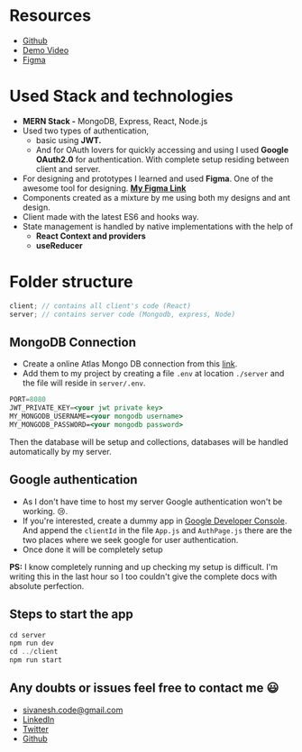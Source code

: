 # Resources

- [Github](https://github.com/Sivanesh-S/task-management)
- [Demo Video](https://youtu.be/TjWgZ-qoaVQ)
- [Figma](https://www.figma.com/file/iAACf3zon5XLdBqBXjK2Bk/Task-Management-Advanced?node-id=3%3A689)

# Used Stack and technologies

- **MERN Stack -** MongoDB, Express, React, Node.js
- Used two types of authentication,
  - basic using **JWT.**
  - And for OAuth lovers for quickly accessing and using I used **Google OAuth2.0** for authentication. With complete setup residing between client and server.
- For designing and prototypes I learned and used **Figma**. One of the awesome tool for designing. **[My Figma Link](https://www.figma.com/file/iAACf3zon5XLdBqBXjK2Bk/Task-Management-Advanced?node-id=3%3A689)**
- Components created as a mixture by me using both my designs and ant design.
- Client made with the latest ES6 and hooks way.
- State management is handled by native implementations with the help of
  - **React Context and providers**
  - **useReducer**

# Folder structure

```jsx
client; // contains all client's code (React)
server; // contains server code (Mongodb, express, Node)
```

## MongoDB Connection

- Create a online Atlas Mongo DB connection from this [link](https://account.mongodb.com/account/login?).
- Add them to my project by creating a file `.env` at location `./server` and the file will reside in `server/.env`.

```jsx
PORT=8080
JWT_PRIVATE_KEY=<your jwt private key>
MY_MONGODB_USERNAME=<your mongodb username>
MY_MONGODB_PASSWORD=<your mongodb password>
```

Then the database will be setup and collections, databases will be handled automatically by my server.

## Google authentication

- As I don't have time to host my server Google authentication won't be working. 😢.
- If you're interested, create a dummy app in [Google Developer Console](https://console.developers.google.com/). And append the `clientId` in the file `App.js` and `AuthPage.js` there are the two places where we seek google for user authentication.
- Once done it will be completely setup

**PS:** I know completely running and up checking my setup is difficult. I'm writing this in the last hour so I too couldn't give the complete docs with absolute perfection.

## Steps to start the app

```jsx
cd server
npm run dev
cd ../client
npm run start
```

## Any doubts or issues feel free to contact me 😃

- sivanesh.code@gmail.com
- [LinkedIn](https://www.linkedin.com/in/sivanesh-shanmugam/)
- [Twitter](https://twitter.com/sivanesh_fiz)
- [Github](https://github.com/Sivanesh-S)
